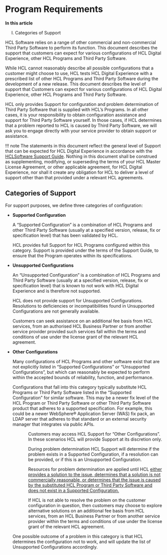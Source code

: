 # Program Requirements

**In this article**

<p style="margin-left: 20px;">I. Categories of Support</p>

HCL Software relies on a range of other commercial and non-commercial Third Party Software to perform its function. This document describes the support that customers can expect for various configurations of HCL Digital Experience, other HCL Programs and Third Party Software.

While HCL cannot reasonably describe all possible configurations that a customer might choose to use, HCL tests HCL Digital Experience with a prescribed list of other HCL Programs and Third Party Software during the development of a new release. This document describes the level of support that Customers can expect for various configurations of HCL Digital Experience, other HCL Programs and Third Party Software.

HCL only provides Support for configuration and problem determination of Third Party Software that is supplied with HCL’s Programs. In all other cases, it is your responsibility to obtain configuration assistance and support for Third Party Software yourself. In those cases, if HCL determines that a problem reported to HCL is caused by Third Party Software, we will ask you to engage directly with your service provider to obtain support or assistance.

!!! note 
    The statements in this document reflect the general level of Support that can be expected for HCL Digital Experience in accordance with the [HCLSoftware Support Guide](https://support.hcl-software.com/csm?id=kb_article&sysparm_article=KB0010420). Nothing in this document shall be construed as supplementing, modifying, or superseding the terms of your HCL Master License Agreement, or other applicable agreement, for HCL Digital Experience, nor shall it create any obligation for HCL to deliver a level of support other than that provided under a relevant HCL agreements.


## Categories of Support

For support purposes, we define three categories of configuration:

-   **Supported Configuration**

    A “Supported Configuration” is a combination of HCL Programs and other Third Party Software (usually at a specified version, release, fix or specification level) that has been validated by HCL.
    
    HCL provides full Support for HCL Programs configured within this category. Support is provided under the terms of the Support Guide, to ensure that the Program operates within its specifications.


-   **Unsupported Configurations**

    An “Unsupported Configuration” is a combination of HCL Programs and Third Party Software (usually at a specified version, release, fix or specification level) that is known to not work with HCL Digital Experience and is therefore not supported.  

    HCL does not provide support for Unsupported Configurations. Resolutions to deficiencies or incompatibilities found in Unsupported Configurations are not generally available.  

    Customers can seek assistance on an additional fee basis from HCL services, from an authorised HCL Business Partner or from another service provider provided such services fall within the terms and conditions of use under the license grant of the relevant HCL agreement.


-   **Other Configurations**
  
    Many configurations of HCL Programs and other software exist that are not explicitly listed in “Supported Configurations” or “Unsupported Configurations”, but which can reasonably be expected to perform within the accepted bounds of reliability, function, and performance.
    
    Configurations that fall into this category typically substitute HCL Programs or Third Party Software listed in the “Supported Configuration” for similar software. This may be a newer fix level of the HCL Program or Third Party Software or other Third Party Software product that adheres to a supported specification. For example, this could be a newer WebSphere® Application Server (WAS) fix pack, an LDAP server that adheres to that standard or an external security manager that integrates via public APIs.

    <p style="margin-left: 50px;">Customers may access HCL Support for “Other Configurations”. In these scenarios HCL will provide Support at its discretion only.</p>
    
    <p style="margin-left: 50px;">During problem determination HCL Support will determine if the problem exists in a Supported Configuration, if a resolution can be provided, or if this is an Unsupported Configuration.</p>
    
    <p style="margin-left: 50px;">Resources for problem determination are applied until HCL <ins>either provides a solution to the issue, determines that a solution is not commercially reasonable, or determines that the issue is caused by the substituted HCL Program or Third Party Software and does not exist in a Supported Configuration.<ins></p>
            
    <p style="margin-left: 50px;">If HCL is not able to resolve the problem on the customer configuration in question, then customers may choose to explore alternative solutions on an additional fee basis from HCL services, from an HCL Business Partner or from another service provider within the terms and conditions of use under the license grant of the relevant HCL agreement.</p>

    One possible outcome of a problem in this category is that HCL determines the configuration not to work, and will update the list of Unsupported Configurations accordingly.
